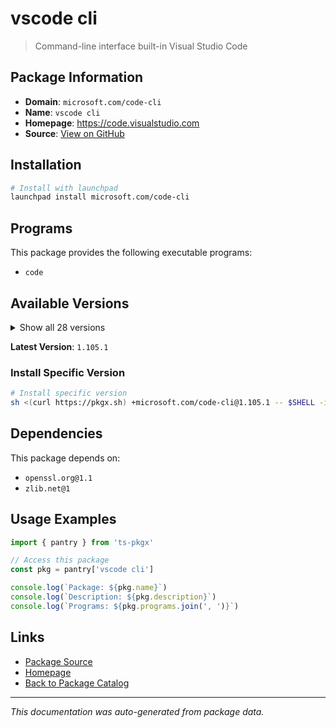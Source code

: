 # vscode cli

> Command-line interface built-in Visual Studio Code

## Package Information

- **Domain**: `microsoft.com/code-cli`
- **Name**: `vscode cli`
- **Homepage**: https://code.visualstudio.com
- **Source**: [View on GitHub](https://github.com/pkgxdev/pantry/tree/main/projects/microsoft.com/code-cli/package.yml)

## Installation

```bash
# Install with launchpad
launchpad install microsoft.com/code-cli
```

## Programs

This package provides the following executable programs:

- `code`

## Available Versions

<details>
<summary>Show all 28 versions</summary>

- `1.105.1`, `1.105.0`, `1.104.3`, `1.104.2`, `1.104.1`
- `1.104.0`, `1.103.2`, `1.103.1`, `1.103.0`, `1.102.3`
- `1.102.2`, `1.102.1`, `1.102.0`, `1.101.2`, `1.101.1`
- `1.101.0`, `1.100.3`, `1.100.2`, `1.100.1`, `1.100.0`
- `1.99.3`, `1.99.2`, `1.99.1`, `1.99.0`, `1.98.2`
- `1.98.1`, `1.98.0`, `1.97.2`

</details>

**Latest Version**: `1.105.1`

### Install Specific Version

```bash
# Install specific version
sh <(curl https://pkgx.sh) +microsoft.com/code-cli@1.105.1 -- $SHELL -i
```

## Dependencies

This package depends on:

- `openssl.org@1.1`
- `zlib.net@1`

## Usage Examples

```typescript
import { pantry } from 'ts-pkgx'

// Access this package
const pkg = pantry['vscode cli']

console.log(`Package: ${pkg.name}`)
console.log(`Description: ${pkg.description}`)
console.log(`Programs: ${pkg.programs.join(', ')}`)
```

## Links

- [Package Source](https://github.com/pkgxdev/pantry/tree/main/projects/microsoft.com/code-cli/package.yml)
- [Homepage](https://code.visualstudio.com)
- [Back to Package Catalog](../../../package-catalog.md)

---

*This documentation was auto-generated from package data.*
